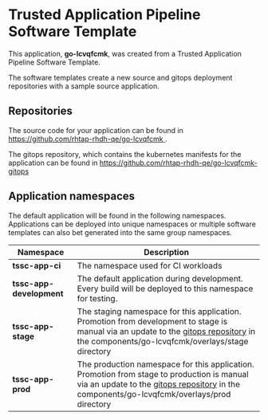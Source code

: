 # Trusted Application Pipeline Software Template

This application, **go-lcvqfcmk**, was created from a Trusted Application Pipeline Software Template.

The software templates create a new source and gitops deployment repositories with a sample source application. 

## Repositories

The source code for your application can be found in [https://github.com/rhtap-rhdh-qe/go-lcvqfcmk ](https://github.com/rhtap-rhdh-qe/go-lcvqfcmk ).
 
The gitops repository, which contains the kubernetes manifests for the application can be found in 
[https://github.com/rhtap-rhdh-qe/go-lcvqfcmk-gitops ](https://github.com/rhtap-rhdh-qe/go-lcvqfcmk-gitops ) 

## Application namespaces 

The default application will be found in the following namespaces. Applications can be deployed into unique namespaces or multiple software templates can also bet generated into the same group namespaces.  

|  Namespace   |  Description   |  
| -------- | -------- |
| **tssc-app-ci** | The namespace used for CI workloads |
| **tssc-app-development** | The default application during development. Every build will be deployed to this namespace for testing. |
| **tssc-app-stage** | The staging namespace for this application. Promotion from development to stage is manual via an update to the [gitops repository](https://github.com/rhtap-rhdh-qe/go-lcvqfcmk-gitops ) in the components/go-lcvqfcmk/overlays/stage directory |
| **tssc-app-prod** | The production namespace for this application. Promotion from stage to production is manual via an update to the [gitops repository](https://github.com/rhtap-rhdh-qe/go-lcvqfcmk-gitops ) in the components/go-lcvqfcmk/overlays/prod directory |